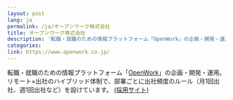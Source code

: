 ```yaml
---
layout: post
lang: ja
permalink: /ja/オープンワーク株式会社
title: オープンワーク株式会社
description: '転職・就職のための情報プラットフォーム「OpenWork」の企画・開発・運用。リモート×出社のハイブリッド体制で、部署ごとに出社頻度のルール（月1回出社、週1回出社など）を設けています。 (採用サイト)'
categories: 
link: https://www.openwork.co.jp/
---
```


<p>転職・就職のための情報プラットフォーム「<a href="https://www.openwork.jp/">OpenWork</a>」の企画・開発・運用。リモート×出社のハイブリッド体制で、部署ごとに出社頻度のルール（月1回出社、週1回出社など）を設けています。 <a href="https://www.openwork.co.jp/recruit/">(採用サイト)</a></p>
